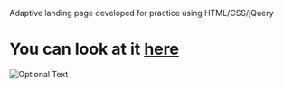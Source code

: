 Adaptive landing page developed for practice using HTML/CSS/jQuery

# You can look at it [here](https://eduard-mychka.github.io/mogo/)

![Optional Text](../mogo/assets/images/ipad.png)
